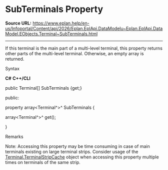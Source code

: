 # SubTerminals Property

**Source URL:** https://www.eplan.help/en-us/Infoportal/Content/api/2026/Eplan.EplApi.DataModelu~Eplan.EplApi.DataModel.EObjects.Terminal~SubTerminals.html

---

If this terminal is the main part of a multi-level terminal, this property returns other parts of the multi-level terminal. Otherwise, an empty array is returned.

Syntax

**C#**
**C++/CLI**


public Terminal[] SubTerminals {get;}

public:

property array<Terminal^>^ SubTerminals {

   array<Terminal^>^ get();

}


Remarks

Note: Accessing this property may be time consuming in case of main terminals existing on large terminal strips. Consider usage of the [Terminal.TerminalStripCache](Eplan.EplApi.DataModelu~Eplan.EplApi.DataModel.EObjects.Terminal+TerminalStripCache.html) object when accessing this property multiple times on terminals of the same strip.

